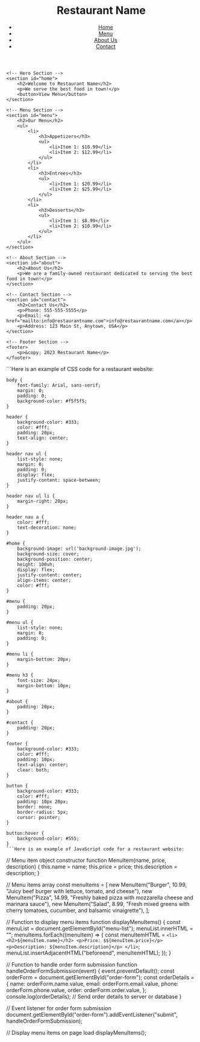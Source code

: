 <!DOCTYPE html>
<html>
<head>
	<title>Restaurant Name</title>
</head>
<body>
	<!-- Header Section -->
	<header>
		<h1>Restaurant Name</h1>
		<nav>
			<ul>
				<li><a href="#home">Home</a></li>
				<li><a href="#menu">Menu</a></li>
				<li><a href="#about">About Us</a></li>
				<li><a href="#contact">Contact</a></li>
			</ul>
		</nav>
	</header>
	
	<!-- Hero Section -->
	<section id="home">
		<h2>Welcome to Restaurant Name</h2>
		<p>We serve the best food in town!</p>
		<button>View Menu</button>
	</section>
	
	<!-- Menu Section -->
	<section id="menu">
		<h2>Our Menu</h2>
		<ul>
			<li>
				<h3>Appetizers</h3>
				<ul>
					<li>Item 1: $10.99</li>
					<li>Item 2: $12.99</li>
				</ul>
			</li>
			<li>
				<h3>Entrees</h3>
				<ul>
					<li>Item 1: $20.99</li>
					<li>Item 2: $25.99</li>
				</ul>
			</li>
			<li>
				<h3>Desserts</h3>
				<ul>
					<li>Item 1: $8.99</li>
					<li>Item 2: $10.99</li>
				</ul>
			</li>
		</ul>
	</section>
	
	<!-- About Section -->
	<section id="about">
		<h2>About Us</h2>
		<p>We are a family-owned restaurant dedicated to serving the best food in town!</p>
	</section>
	
	<!-- Contact Section -->
	<section id="contact">
		<h2>Contact Us</h2>
		<p>Phone: 555-555-5555</p>
		<p>Email: <a href="mailto:info@restaurantname.com">info@restaurantname.com</a></p>
		<p>Address: 123 Main St, Anytown, USA</p>
	</section>
	
	<!-- Footer Section -->
	<footer>
		<p>&copy; 2023 Restaurant Name</p>
	</footer>
</body>
</html>
```Here is an example of CSS code for a restaurant website:

```
body {
	font-family: Arial, sans-serif;
	margin: 0;
	padding: 0;
	background-color: #f5f5f5;
}

header {
	background-color: #333;
	color: #fff;
	padding: 20px;
	text-align: center;
}

header nav ul {
	list-style: none;
	margin: 0;
	padding: 0;
	display: flex;
	justify-content: space-between;
}

header nav ul li {
	margin-right: 20px;
}

header nav a {
	color: #fff;
	text-decoration: none;
}

#home {
	background-image: url('background-image.jpg');
	background-size: cover;
	background-position: center;
	height: 100vh;
	display: flex;
	justify-content: center;
	align-items: center;
	color: #fff;
}

#menu {
	padding: 20px;
}

#menu ul {
	list-style: none;
	margin: 0;
	padding: 0;
}

#menu li {
	margin-bottom: 20px;
}

#menu h3 {
	font-size: 24px;
	margin-bottom: 10px;
}

#about {
	padding: 20px;
}

#contact {
	padding: 20px;
}

footer {
	background-color: #333;
	color: #fff;
	padding: 10px;
	text-align: center;
	clear: both;
}

button {
	background-color: #333;
	color: #fff;
	padding: 10px 20px;
	border: none;
	border-radius: 5px;
	cursor: pointer;
}

button:hover {
	background-color: #555;
}
```Here is an example of JavaScript code for a restaurant website:

```
// Menu item object constructor
function MenuItem(name, price, description) {
  this.name = name;
  this.price = price;
  this.description = description;
}

// Menu items array
const menuItems = [
  new MenuItem("Burger", 10.99, "Juicy beef burger with lettuce, tomato, and cheese"),
  new MenuItem("Pizza", 14.99, "Freshly baked pizza with mozzarella cheese and marinara sauce"),
  new MenuItem("Salad", 8.99, "Fresh mixed greens with cherry tomatoes, cucumber, and balsamic vinaigrette"),
];

// Function to display menu items
function displayMenuItems() {
  const menuList = document.getElementById("menu-list");
  menuList.innerHTML = "";
  menuItems.forEach((menuItem) => {
    const menuItemHTML = `
      <li>
        <h2>${menuItem.name}</h2>
        <p>Price: $${menuItem.price}</p>
        <p>Description: ${menuItem.description}</p>
      </li>
    `;
    menuList.insertAdjacentHTML("beforeend", menuItemHTML);
  });
}

// Function to handle order form submission
function handleOrderFormSubmission(event) {
  event.preventDefault();
  const orderForm = document.getElementById("order-form");
  const orderDetails = {
    name: orderForm.name.value,
    email: orderForm.email.value,
    phone: orderForm.phone.value,
    order: orderForm.order.value,
  };
  console.log(orderDetails);
  // Send order details to server or database
}

// Event listener for order form submission
document.getElementById("order-form").addEventListener("submit", handleOrderFormSubmission);

// Display menu items on page load
displayMenuItems();
```
